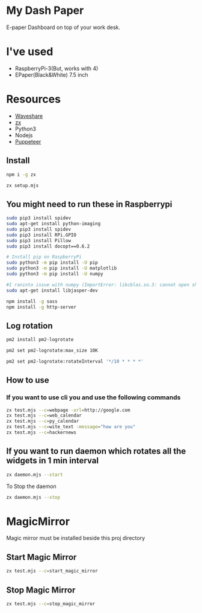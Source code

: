 # My Dash Paper
E-paper Dashboard on top of your work desk.

# I've used
- RaspberryPi-3(But, works with 4)
- EPaper(Black&White) 7.5 inch

# Resources
- [Waveshare](https://github.com/waveshare/e-Paper)
- [zx](https://github.com/google/zx)
- Python3
- Nodejs
- [Puppeteer](https://github.com/puppeteer/puppeteer)

## Install

```bash
npm i -g zx
```

```bash
zx setup.mjs
```

## You might need to run these in Raspberrypi
```bash
sudo pip3 install spidev
sudo apt-get install python-imaging
sudo pip3 install spidev
sudo pip3 install RPi.GPIO
sudo pip3 install Pillow
sudo pip3 install docopt==0.6.2

# Install pip on RaspberryPi
sudo python3 -m pip install -U pip
sudo python3 -m pip install -U matplotlib
sudo python3 -m pip install -U numpy 

#I raninto issue with numpy (ImportError: libcblas.so.3: cannot open shared object file: No such file or directory)
sudo apt-get install libjasper-dev
```


```bash
npm install -g sass
npm install -g http-server
```

## Log rotation
```bash
pm2 install pm2-logrotate

pm2 set pm2-logrotate:max_size 10K

pm2 set pm2-logrotate:rotateInterval '*/10 * * * *'
```

## How to use

### If you want to use cli you and use the following commands
```bash
zx test.mjs --c=webpage -url=http://google.com
zx test.mjs --c=web_calendar
zx test.mjs --c=py_calendar
zx test.mjs --c=wite_text -message="how are you"
zx test.mjs --c=hackernews
```

## If you want to run daemon which rotates all the widgets in 1 min interval

```bash
zx daemon.mjs --start
```

To Stop the daemon

```bash
zx daemon.mjs --stop
```

# MagicMirror
Magic mirror must be installed beside this proj directory

## Start Magic Mirror 

```bash
zx test.mjs --c=start_magic_mirror
```

## Stop Magic Mirror 

```bash
zx test.mjs --c=stop_magic_mirror
```